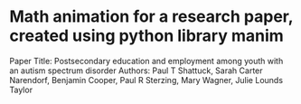 # Math animation for a research paper, created using python library manim

Paper Title: Postsecondary education and employment among youth with an autism spectrum disorder
Authors: Paul T Shattuck, Sarah Carter Narendorf, Benjamin Cooper, Paul R Sterzing, Mary Wagner, Julie Lounds Taylor
